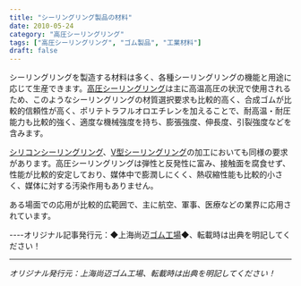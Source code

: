 ```yaml
---
title: "シーリングリング製品の材料"
date: 2010-05-24
category: "高圧シーリングリング"
tags: ["高圧シーリングリング", "ゴム製品", "工業材料"]
draft: false
---
```


シーリングリングを製造する材料は多く、各種シーリングリングの機能と用途に応じて生産できます。[高圧シーリングリング](http://www.smpolymer.com/gaoyamifengquan/)は主に高温高圧の状況で使用されるため、このようなシーリングリングの材質選択要求も比較的高く、合成ゴムが比較的信頼性が高く、ポリテトラフルオロエチレンを加えることで、耐高温・耐圧能力も比較的強く、適度な機械強度を持ち、膨張強度、伸長度、引裂強度などを含みます。

[シリコンシーリングリング](http://www.smpolymer.com/)、[V型シーリングリング](http://www.smpolymer.com/)の加工においても同様の要求があります。高圧シーリングリングは弾性と反発性に富み、接触面を腐食せず、性能が比較的安定しており、媒体中で膨潤しにくく、熱収縮性能も比較的小さく、媒体に対する汚染作用もありません。

ある場面での応用が比較的広範囲で、主に航空、軍事、医療などの業界に応用されています。

----オリジナル記事発行元：◆上海尚迈[ゴム工場](http://www.smpolymer.com/)◆、転載時は出典を明記してください！

---

*オリジナル発行元：上海尚迈ゴム工場、転載時は出典を明記してください！*